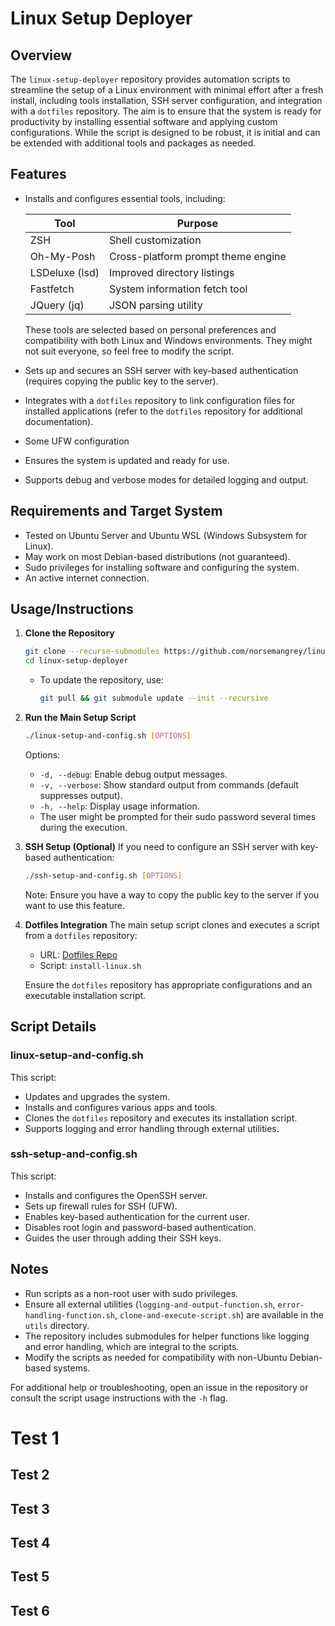 # Linux Setup Deployer

## Overview

The `linux-setup-deployer` repository provides automation scripts to streamline the setup of a Linux environment with minimal effort after a fresh install, including tools installation, SSH server configuration, and integration with a `dotfiles` repository. The aim is to ensure that the system is ready for productivity by installing essential software and applying custom configurations. While the script is designed to be robust, it is initial and can be extended with additional tools and packages as needed.

## Features

- Installs and configures essential tools, including:

    | Tool            | Purpose                                     |
    |-----------------|---------------------------------------------|
    | ZSH             | Shell customization                        |
    | Oh-My-Posh      | Cross-platform prompt theme engine         |
    | LSDeluxe (lsd)  | Improved directory listings                |
    | Fastfetch       | System information fetch tool              |
    | JQuery (jq)     | JSON parsing utility                       |

  These tools are selected based on personal preferences and compatibility with both Linux and Windows environments. They might not suit everyone, so feel free to modify the script.
- Sets up and secures an SSH server with key-based authentication (requires copying the public key to the server).
- Integrates with a `dotfiles` repository to link configuration files for installed applications (refer to the `dotfiles` repository for additional documentation).
- Some UFW configuration
- Ensures the system is updated and ready for use.
- Supports debug and verbose modes for detailed logging and output.

## Requirements and Target System

- Tested on Ubuntu Server and Ubuntu WSL (Windows Subsystem for Linux).
- May work on most Debian-based distributions (not guaranteed).
- Sudo privileges for installing software and configuring the system.
- An active internet connection.

## Usage/Instructions

1. **Clone the Repository**

   ```bash
   git clone --recurse-submodules https://github.com/norsemangrey/linux-setup-deployer.git
   cd linux-setup-deployer
   ```

   - To update the repository, use:
     ```bash
     git pull && git submodule update --init --recursive
     ```

2. **Run the Main Setup Script**

   ```bash
   ./linux-setup-and-config.sh [OPTIONS]
   ```

   Options:

   - `-d, --debug`: Enable debug output messages.
   - `-v, --verbose`: Show standard output from commands (default suppresses output).
   - `-h, --help`: Display usage information.
   - The user might be prompted for their sudo password several times during the execution.

3. **SSH Setup (Optional)**
   If you need to configure an SSH server with key-based authentication:

   ```bash
   ./ssh-setup-and-config.sh [OPTIONS]
   ```

   Note: Ensure you have a way to copy the public key to the server if you want to use this feature.

4. **Dotfiles Integration**
   The main setup script clones and executes a script from a `dotfiles` repository:

   - URL: [Dotfiles Repo](`https://github.com/norsemangrey/.dotfiles.git`)
   - Script: `install-linux.sh`

   Ensure the `dotfiles` repository has appropriate configurations and an executable installation script.

## Script Details

### linux-setup-and-config.sh

This script:

- Updates and upgrades the system.
- Installs and configures various apps and tools.
- Clones the `dotfiles` repository and executes its installation script.
- Supports logging and error handling through external utilities.

### ssh-setup-and-config.sh

This script:

- Installs and configures the OpenSSH server.
- Sets up firewall rules for SSH (UFW).
- Enables key-based authentication for the current user.
- Disables root login and password-based authentication.
- Guides the user through adding their SSH keys.

## Notes

- Run scripts as a non-root user with sudo privileges.
- Ensure all external utilities (`logging-and-output-function.sh`, `error-handling-function.sh`, `clone-and-execute-script.sh`) are available in the `utils` directory.
- The repository includes submodules for helper functions like logging and error handling, which are integral to the scripts.
- Modify the scripts as needed for compatibility with non-Ubuntu Debian-based systems.

For additional help or troubleshooting, open an issue in the repository or consult the script usage instructions with the `-h` flag.

# Test 1
## Test 2
## Test 3
## Test 4
## Test 5
## Test 6
